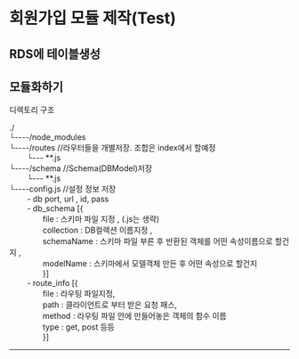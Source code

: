 # 회원가입 모듈 제작(Test)

## RDS에 테이블생성

## 모듈화하기

디렉토리 구조

./ <br/>
└----/node_modules<br/>
└----/routes              //라우터들을 개별저장. 조합은 index에서 할예정<br/>
&emsp;&emsp;    └--- **.js<br/>
└----/schema              //Schema(DBModel)저장<br/>
&emsp;&emsp;    └--- **.js <br/>
└----config.js           //설정 정보 저장<br/>
&emsp;&emsp;  - db port, url , id, pass<br/>
&emsp;&emsp;  - db_schema [{<br/>
&emsp;&emsp;&emsp;&emsp;                file : 스키마 파일 지정 ,               (.js는 생략)<br/>
&emsp;&emsp;&emsp;&emsp;                collection : DB컬렉션 이름지정 ,<br/>
&emsp;&emsp;&emsp;&emsp;                schemaName : 스키마 파일 부른 후 반환된 객체를 어떤 속성이름으로 할건지 ,<br/>
&emsp;&emsp;&emsp;&emsp;                modelName : 스키마에서 모델객체 만든 후 어떤 속성으로 할건지<br/>
&emsp;&emsp;&emsp;&emsp;                }]<br/>
&emsp;&emsp;    - route_info [{<br/>
&emsp;&emsp;&emsp;&emsp;                file : 라우팅 파일지정,<br/>
&emsp;&emsp;&emsp;&emsp;                path : 클라이언트로 부터 받은 요청 패스,<br/>
&emsp;&emsp;&emsp;&emsp;                method : 라우팅 파일 안에 만들어놓은 객체의 함수 이름<br/>
&emsp;&emsp;&emsp;&emsp;                type : get, post 등등<br/>
&emsp;&emsp;&emsp;&emsp;                }]<br/>

<hr/>

